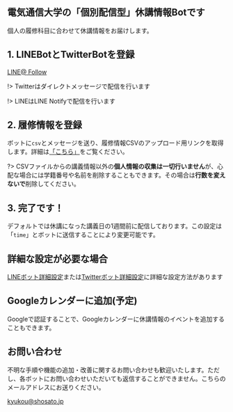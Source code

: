 

## 電気通信大学の「個別配信型」休講情報Botです
個人の履修科目に合わせて休講情報をお届けします。

## 1. LINEBotとTwitterBotを登録

<div class="sns-buttons">
    <a class="sns-button line" href="https://line.me/R/ti/p/%40683vbgwr" target="_blank">
        <i class="fab fa-line"></i><span>LINE@</span>
    </a>
    <a class="sns-button twitter" href="https://twitter.com/ueckyukou" target="_blank">
        <i class="fab fa-twitter"></i><span>Follow</span>
    </a>
</div>

!> Twitterはダイレクトメッセージで配信を行います

!> LINEはLINE Notifyで配信を行います

## 2. 履修情報を登録

ボットに`csv`とメッセージを送り、履修情報CSVのアップロード用リンクを取得します。詳細は[「こちら」](/how-to-upload-csv)をご覧ください。

?> CSVファイルからの講義情報以外の**個人情報の収集は一切行いません**が、心配な場合には学籍番号や名前を削除することもできます。その場合は**行数を変えないで**削除してください。

## 3. 完了です！
デフォルトでは休講になった講義日の1週間前に配信しております。この設定は「`time`」とボットに送信することにより変更可能です。

## 詳細な設定が必要な場合
[LINEボット詳細設定](/line-functions)または[Twitterボット詳細設定](/twitter-functions)に詳細な設定方法があります

## Googleカレンダーに追加(予定)
Googleで認証することで、Googleカレンダーに休講情報のイベントを追加することもできます。

## お問い合わせ
不明な手順や機能の追加・改善に関するお問い合わせも歓迎いたします。ただし、各ボットにお問い合わせいただいても返信することができません。こちらのメールアドレスにお送りください。

[kyukou@shosato.jp](mailto://kyukou@shosato.jp)